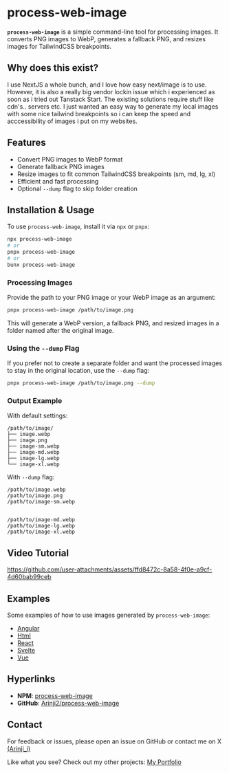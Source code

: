 # process-web-image

**`process-web-image`** is a simple command-line tool for processing images. It converts PNG images to WebP, generates a fallback PNG, and resizes images for TailwindCSS breakpoints.

## Why does this exist?

I use NextJS a whole bunch, and I love how easy next/image is to use. However, it is also a really big vendor lockin issue which i experienced as soon as i tried out Tanstack Start. The existing solutions require stuff like cdn's.. servers etc. I just wanted an easy way to generate my local images with some nice tailwind breakpoints so i can keep the speed and acccessibility of images i put on my websites.

## Features

- Convert PNG images to WebP format
- Generate fallback PNG images
- Resize images to fit common TailwindCSS breakpoints (sm, md, lg, xl)
- Efficient and fast processing
- Optional `--dump` flag to skip folder creation

## Installation & Usage

To use `process-web-image`, install it via `npx` or `pnpx`:

```sh
npx process-web-image
# or
pnpx process-web-image
# or
bunx process-web-image
```

### Processing Images

Provide the path to your PNG image or your WebP image as an argument:

```sh
pnpx process-web-image /path/to/image.png
```

This will generate a WebP version, a fallback PNG, and resized images in a folder named after the original image.

### Using the `--dump` Flag

If you prefer not to create a separate folder and want the processed images to stay in the original location, use the `--dump` flag:

```sh
pnpx process-web-image /path/to/image.png --dump
```

### Output Example

With default settings:

```
/path/to/image/
├── image.webp
├── image.png
├── image-sm.webp
├── image-md.webp
├── image-lg.webp
└── image-xl.webp
```

With `--dump` flag:

```
/path/to/image.webp
/path/to/image.png
/path/to/image-sm.webp


/path/to/image-md.webp
/path/to/image-lg.webp
/path/to/image-xl.webp
```

## Video Tutorial

https://github.com/user-attachments/assets/ffd8472c-8a58-4f0e-a9cf-4d60bab99ceb

## Examples

Some examples of how to use images generated by `process-web-image`:

- [Angular](https://github.com/Arinji2/process-web-image/tree/main/examples/angular.ts)
- [Html](https://github.com/Arinji2/process-web-image/tree/main/examples/html.html)
- [React](https://github.com/Arinji2/process-web-image/tree/main/examples/react.tsx)
- [Svelte](https://github.com/Arinji2/process-web-image/tree/main/examples/svelte.svelte)
- [Vue](https://github.com/Arinji2/process-web-image/tree/main/examples/vue.vue)

## Hyperlinks

- **NPM**: [process-web-image](https://www.npmjs.com/package/process-web-image)
- **GitHub**: [Arinji2/process-web-image](https://github.com/Arinji2/process-web-image)

## Contact

For feedback or issues, please open an issue on GitHub or contact me on X [(Arinji_i)](https://x.com/Arinj_i)

Like what you see? Check out my other projects: [My Portfolio](https://arinji.com)

